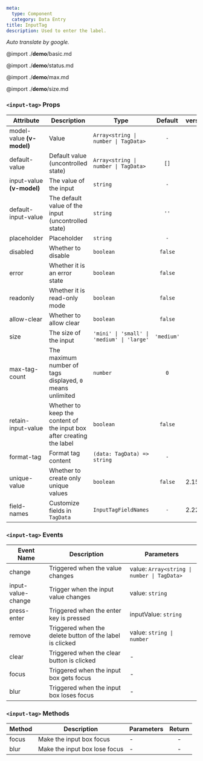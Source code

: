 ```yaml
meta:
  type: Component
  category: Data Entry
title: InputTag
description: Used to enter the label.
```

*Auto translate by google.*

@import ./__demo__/basic.md

@import ./__demo__/status.md

@import ./__demo__/max.md

@import ./__demo__/size.md


### `<input-tag>` Props

|Attribute|Description|Type|Default|version|
|---|---|---|:---:|:---|
|model-value **(v-model)**|Value|`Array<string \| number \| TagData>`|`-`||
|default-value|Default value (uncontrolled state)|`Array<string \| number \| TagData>`|`[]`||
|input-value **(v-model)**|The value of the input|`string`|`-`||
|default-input-value|The default value of the input (uncontrolled state)|`string`|`''`||
|placeholder|Placeholder|`string`|`-`||
|disabled|Whether to disable|`boolean`|`false`||
|error|Whether it is an error state|`boolean`|`false`||
|readonly|Whether it is read-only mode|`boolean`|`false`||
|allow-clear|Whether to allow clear|`boolean`|`false`||
|size|The size of the input|`'mini' \| 'small' \| 'medium' \| 'large'`|`'medium'`||
|max-tag-count|The maximum number of tags displayed, `0` means unlimited|`number`|`0`||
|retain-input-value|Whether to keep the content of the input box after creating the label|`boolean`|`false`||
|format-tag|Format tag content|`(data: TagData) => string`|`-`||
|unique-value|Whether to create only unique values|`boolean`|`false`|2.15.0|
|field-names|Customize fields in `TagData`|`InputTagFieldNames`|`-`|2.22.0|
### `<input-tag>` Events

|Event Name|Description|Parameters|
|---|---|---|
|change|Triggered when the value changes|value: `Array<string \| number \| TagData>`|
|input-value-change|Trigger when the input value changes|value: `string`|
|press-enter|Triggered when the enter key is pressed|inputValue: `string`|
|remove|Triggered when the delete button of the label is clicked|value: `string \| number`|
|clear|Triggered when the clear button is clicked|-|
|focus|Triggered when the input box gets focus|-|
|blur|Triggered when the input box loses focus|-|
### `<input-tag>` Methods

|Method|Description|Parameters|Return|
|---|---|---|:---:|
|focus|Make the input box focus|-|-|
|blur|Make the input box lose focus|-|-|


